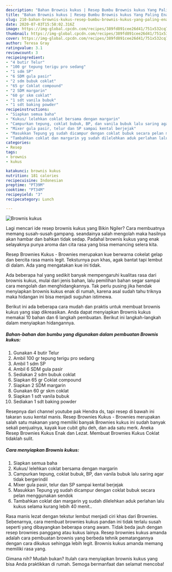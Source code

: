 ```yaml
---
description: "Bahan Brownis kukus | Resep Bumbu Brownis kukus Yang Paling Enak"
title: "Bahan Brownis kukus | Resep Bumbu Brownis kukus Yang Paling Enak"
slug: 210-bahan-brownis-kukus-resep-bumbu-brownis-kukus-yang-paling-enak
date: 2020-07-03T15:58:02.316Z
image: https://img-global.cpcdn.com/recipes/389fd891cee26d41/751x532cq70/brownis-kukus-foto-resep-utama.jpg
thumbnail: https://img-global.cpcdn.com/recipes/389fd891cee26d41/751x532cq70/brownis-kukus-foto-resep-utama.jpg
cover: https://img-global.cpcdn.com/recipes/389fd891cee26d41/751x532cq70/brownis-kukus-foto-resep-utama.jpg
author: Teresa Gray
ratingvalue: 3.1
reviewcount: 3
recipeingredient:
- "4 butir Telur"
- "100 gr tepung terigu pro sedang"
- "1 sdm SP"
- "6 SDM gula pasir"
- "2 sdm bubuk coklat"
- "65 gr Coklat compound"
- "2 SDM margarin"
- "60 gr skm coklat"
- "1 sdt vanila bubuk"
- "1 sdt baking powder"
recipeinstructions:
- "Siapkan semua baha"
- "Kukus/ lelehkan coklat bersama dengan margarin"
- "Campurkan tepung, coklat bubuk, BP, dan vanila bubuk lalu saring agar tidak bergerindil"
- "Mixer gula pasir, telur dan SP sampai kental berjejak"
- "Masukkan Tepung yg sudah dicampur dengan coklat bubuk secara pelan menggunakan sendok"
- "Tambahkan coklat dan margarin yg sudah dilelehkan aduk perlahan lalu kukus selama kurang lebih 40 menit.."
categories:
- Resep
tags:
- brownis
- kukus

katakunci: brownis kukus 
nutrition: 181 calories
recipecuisine: Indonesian
preptime: "PT39M"
cooktime: "PT34M"
recipeyield: "3"
recipecategory: Lunch

---
```



![Brownis kukus](https://img-global.cpcdn.com/recipes/389fd891cee26d41/751x532cq70/brownis-kukus-foto-resep-utama.jpg)

Lagi mencari ide resep brownis kukus yang Bikin Ngiler? Cara membuatnya memang susah-susah gampang. seandainya salah mengolah maka hasilnya akan hambar dan bahkan tidak sedap. Padahal brownis kukus yang enak selayaknya punya aroma dan cita rasa yang bisa memancing selera kita.

Resep Brownies Kukus - Brownies merupakan kue berwarna cokelat gelap dan bercita rasa manis legit. Teksturnya pun khas, agak bantat tapi lembut di dalam. Ada yang mengatakan kue ini tidak.

Ada beberapa hal yang sedikit banyak mempengaruhi kualitas rasa dari brownis kukus, mulai dari jenis bahan, lalu pemilihan bahan segar sampai cara mengolah dan menghidangkannya. Tak perlu pusing jika hendak menyiapkan brownis kukus enak di rumah, karena asal sudah tahu triknya maka hidangan ini bisa menjadi suguhan istimewa.


Berikut ini ada beberapa cara mudah dan praktis untuk membuat brownis kukus yang siap dikreasikan. Anda dapat menyiapkan Brownis kukus memakai 10 bahan dan 6 langkah pembuatan. Berikut ini langkah-langkah dalam menyiapkan hidangannya.

<!--inarticleads1-->

##### Bahan-bahan dan bumbu yang digunakan dalam pembuatan Brownis kukus:

1. Gunakan 4 butir Telur
1. Ambil 100 gr tepung terigu pro sedang
1. Ambil 1 sdm SP
1. Ambil 6 SDM gula pasir
1. Sediakan 2 sdm bubuk coklat
1. Siapkan 65 gr Coklat compound
1. Siapkan 2 SDM margarin
1. Gunakan 60 gr skm coklat
1. Siapkan 1 sdt vanila bubuk
1. Sediakan 1 sdt baking powder


Resepnya dari channel youtube pak Hendra ds, tapi resep di bawah ini takaran susu kental manis. Resep Brownies Kukus - Brownies merupakan salah satu makanan yang memiliki banyak Brownies kukus ini sudah banyak sekali penjualnya, kayak kue cubit gitu deh, dan ada satu merk. Aneka Resep Brownies Kukus Enak dan Lezat. Membuat Brownies Kukus Coklat tidaklah sulit. 

<!--inarticleads2-->

##### Cara menyiapkan Brownis kukus:

1. Siapkan semua baha
1. Kukus/ lelehkan coklat bersama dengan margarin
1. Campurkan tepung, coklat bubuk, BP, dan vanila bubuk lalu saring agar tidak bergerindil
1. Mixer gula pasir, telur dan SP sampai kental berjejak
1. Masukkan Tepung yg sudah dicampur dengan coklat bubuk secara pelan menggunakan sendok
1. Tambahkan coklat dan margarin yg sudah dilelehkan aduk perlahan lalu kukus selama kurang lebih 40 menit..


Rasa manis lezat dengan tekstur lembut menjadi ciri khas dari Brownies. Sebenarnya, cara membuat brownies kukus pandan ini tidak terlalu susah seperti yang dibayangkan beberapa orang awam. Tidak beda jauh dengan resep brownies panggang atau kukus lainya. Resep brownies kukus amanda adalah cara pembuatan brownis yang berbeda tehnik pematangannya dengan cara dikukus sehingga lebih legit. Brownis kukus amanda memang memiliki rasa yang. 

Gimana nih? Mudah bukan? Itulah cara menyiapkan brownis kukus yang bisa Anda praktikkan di rumah. Semoga bermanfaat dan selamat mencoba!
